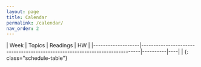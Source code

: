 ```yaml
---
layout: page
title: Calendar
permalink: /calendar/
nav_order: 2
---
```

| Week              | Topics                                                                      | Readings | HW |
|-------------------|-----------------------------------------------------------------------------|----------|----|  |
{: class="schedule-table"}
